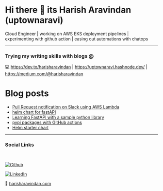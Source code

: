 # Hi there 👋 its Harish Aravindan (uptownaravi)
Cloud Engineer | working on AWS EKS deployment pipelines | experimenting with github action | easing out automations with chatops

---

### Trying my writing skills with blogs @
:computer: https://dev.to/harisharavindan | https://uptownaravi.hashnode.dev/ | https://medium.com/@harisharavindan

# Blog posts
<!-- BLOG-POST-LIST:START -->
- [Pull Request notification on Slack using AWS Lambda](https://dev.to/harisharavindan/pull-request-notification-on-slack-using-aws-lambda-4mjo)
- [helm chart for fastAPI](https://dev.to/harisharavindan/helm-chart-for-fastapi-2ej1)
- [Learning FastAPI with a sample python library](https://dev.to/harisharavindan/learning-fastapi-with-a-sample-python-library-5f2n)
- [pypi packages with GitHub actions](https://dev.to/harisharavindan/pypi-packages-with-github-actions-45ig)
- [Helm starter chart](https://dev.to/harisharavindan/helm-starter-chart-m1j)
<!-- BLOG-POST-LIST:END -->

---
### Social Links
<br>

[![Github](https://img.shields.io/badge/github-profile-brightgreen.svg)](https://github.com/uptownaravi) 

[![LinkedIn](https://img.shields.io/badge/LinkedIn-0077B5?style=for-the-badge&logo=linkedin&logoColor=white)](https://in.linkedin.com/in/harish-aravindan)

:rocket: [harisharavindan.com](https://harisharavindan.com/)
